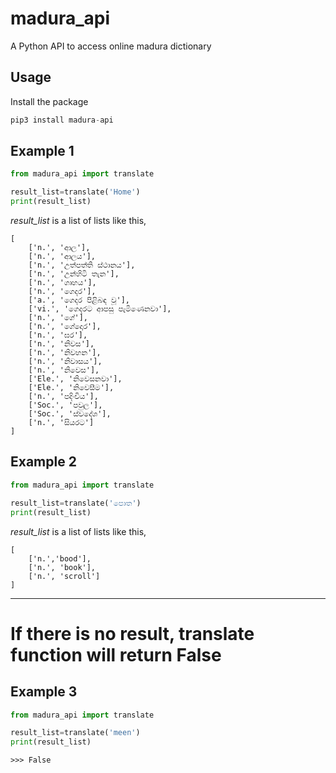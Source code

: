 # madura_api
A Python API to access online madura dictionary

## Usage
Install the package

```python
pip3 install madura-api
```

## Example 1

```python
from madura_api import translate

result_list=translate('Home')
print(result_list)
```

*result_list* is a list of lists like this,

```
[
    ['n.', 'ආල'],
    ['n.', 'ආලය'],
    ['n.', 'උත්පත්ති ස්ථානය'],
    ['n.', 'උන්හිටි තැන'],
    ['n.', 'ගෘහය'],
    ['n.', 'ගෙදර'],
    ['a.', 'ගෙදර පිළිබඳ වූ'],
    ['vi.', 'ගෙදරට ආපසු පැමිණෙනවා'],
    ['n.', 'ගේ'],
    ['n.', 'ගේදොර'],
    ['n.', 'ඝර'],
    ['n.', 'නිවස'],
    ['n.', 'නිවහන'],
    ['n.', 'නිවාසය'],
    ['n.', 'නිවෙස'],
    ['Ele.', 'නිවෙසනවා'],
    ['Ele.', 'නිවෙසීම'],
    ['n.', 'පදිංචිය'],
    ['Soc.', 'පවුල'],
    ['Soc.', 'ස්වදේශ'],
    ['n.', 'සියරට']
]
```

## Example 2

```python
from madura_api import translate

result_list=translate('පොත')
print(result_list)
```

*result_list* is a list of lists like this,

```
[
    ['n.','bood'],
    ['n.', 'book'],
    ['n.', 'scroll']
]
```
---
# If there is no result, translate function will return False

## Example 3

```python
from madura_api import translate

result_list=translate('meen')
print(result_list)
```
```
>>> False
```